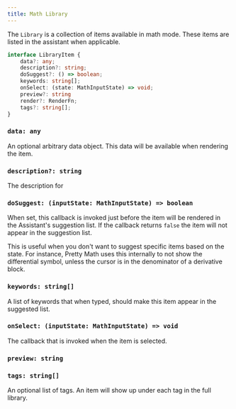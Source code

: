 ```yaml
---
title: Math Library
---
```


The `Library` is a collection of items available in math mode. These items are listed in the assistant when applicable.

```ts
interface LibraryItem {
    data?: any;
    description?: string;
    doSuggest?: () => boolean;
    keywords: string[];
    onSelect: (state: MathInputState) => void;
    preview?: string
    render?: RenderFn;
    tags?: string[];
}
```

### `data: any`

An optional arbitrary data object. This data will be available when rendering the item.

### `description?: string`

The description for 

### `doSuggest: (inputState: MathInputState) => boolean`

When set, this callback is invoked just before the item will be rendered in the Assistant's suggestion list. If the callback returns `false` the item will not appear in the suggestion list.

This is useful when you don't want to suggest specific items based on the state. For instance, Pretty Math uses this internally to not show the differential symbol, unless the cursor is in the denominator of a derivative block.

### `keywords: string[]`

A list of keywords that when typed, should make this item appear in the suggested list.

### `onSelect: (inputState: MathInputState) => void`

The callback that is invoked when the item is selected.

### `preview: string`


### `tags: string[]`

An optional list of tags. An item will show up under each tag in the full library. 
